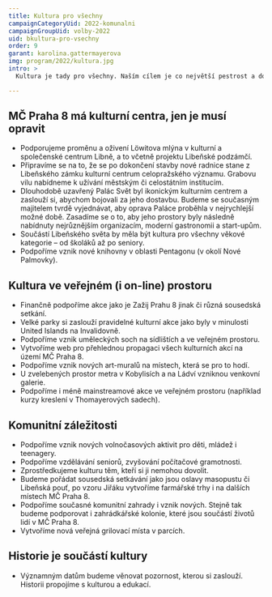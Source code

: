 ```yaml
---
title: Kultura pro všechny
campaignCategoryUid: 2022-komunalni
campaignGroupUid: volby-2022
uid: bkultura-pro-vsechny
order: 9
garant: karolina.gattermayerova
img: program/2022/kultura.jpg
intro: >
  Kultura je tady pro všechny. Naším cílem je co největší pestrost a dostupnost tvorby. Budeme podporovat nejen klasické, ale i alternativní umění po celé Praze 8.

---
```


## MČ Praha 8 má kulturní centra, jen je musí opravit 
- Podporujeme proměnu a oživení Löwitova mlýna v kulturní a společenské centrum Libně, a to včetně projektu Libeňské podzámčí.
- Připravíme se na to, že se po dokončení stavby nové radnice stane z Libeňského zámku kulturní centrum celopražského významu. Grabovu vilu nabídneme k užívání městským či celostátním institucím.
- Dlouhodobě uzavřený Palác Svět byl ikonickým kulturním centrem a zaslouží si, abychom bojovali za jeho dostavbu. Budeme se současným majitelem tvrdě vyjednávat, aby oprava Paláce proběhla v nejrychlejší možné době. Zasadíme se o to, aby jeho prostory byly následně nabídnuty nejrůznějším organizacím, moderní gastronomii a start-upům. 
- Součástí Libeňského světa by měla být kultura pro všechny věkové kategorie – od školáků až po seniory.
- Podpoříme vznik nové knihovny v oblasti Pentagonu (v okolí Nové Palmovky).

## Kultura ve veřejném (i on-line) prostoru
- Finančně podpoříme akce jako je Zažij Prahu 8 jinak či různá sousedská setkání.
- Velké parky si zaslouží pravidelné kulturní akce jako byly v minulosti United Islands na Invalidovně.
- Podpoříme vznik uměleckých soch na sídlištích a ve veřejném prostoru.
- Vytvoříme web pro přehlednou propagaci všech kulturních akcí na území MČ Praha 8.
- Podpoříme vznik nových art-muralů na místech, která se pro to hodí. 
- U zvelebených prostor metra v Kobylisích a na Ládví vzniknou venkovní galerie.
- Podpoříme i méně mainstreamové akce ve veřejném prostoru (například kurzy kreslení v Thomayerových sadech).

## Komunitní záležitosti
- Podpoříme vznik nových volnočasových aktivit pro děti, mládež i teenagery.
- Podpoříme vzdělávání seniorů, zvyšování počítačové gramotnosti.
- Zprostředkujeme kulturu těm, kteří si ji nemohou dovolit.
- Budeme pořádat sousedská setkávání jako jsou oslavy masopustu či Libeňská pouť, po vzoru Jiřáku vytvoříme farmářské trhy i na dalších místech MČ Praha 8.
- Podpoříme současné komunitní zahrady i vznik nových. Stejně tak budeme podporovat i zahrádkářské kolonie, které jsou součástí životů lidí v MČ Praha 8.
- Vytvoříme nová veřejná grilovací místa v parcích.

## Historie je součástí kultury
- Významným datům budeme věnovat pozornost, kterou si zaslouží. Historii propojíme s kulturou a edukací. 
